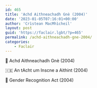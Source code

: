 ```yaml
---
id: 465
title: 'Achd Aithneachadh Gnè (2004)'
date: '2023-01-05T07:16:01+00:00'
author: 'Crìstean MacMhìcheil'
layout: post
guid: 'https://faclair.lgbt/?p=465'
permalink: /achd-aithneachadh-gne-2004/
categories:
    - Faclair
---
```


&#x1f3f4;&#xe0067;&#xe0062;&#xe0073;&#xe0063;&#xe0074;&#xe007f; Achd Aithneachadh Gnè (2004)

&#x1f1ee;&#x1f1ea; An tAcht um Inscne a Aithint (2004)

&#x1f3f4;&#xe0067;&#xe0062;&#xe0065;&#xe006e;&#xe0067;&#xe007f; Gender Recognition Act (2004)